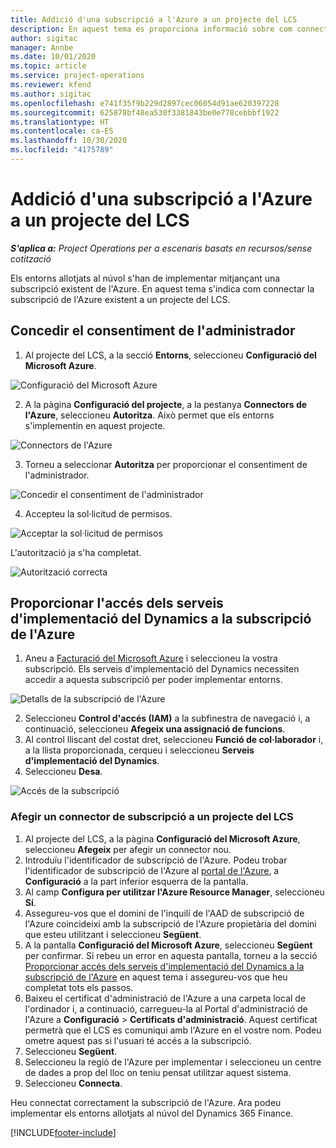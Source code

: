 ```yaml
---
title: Addició d'una subscripció a l'Azure a un projecte del LCS
description: En aquest tema es proporciona informació sobre com connectar la subscripció de l'Azure a un projecte del LCS.
author: sigitac
manager: Annbe
ms.date: 10/01/2020
ms.topic: article
ms.service: project-operations
ms.reviewer: kfend
ms.author: sigitac
ms.openlocfilehash: e741f35f9b229d2897cec06054d91ae620397228
ms.sourcegitcommit: 625878bf48ea530f3381843be0e778cebbbf1922
ms.translationtype: HT
ms.contentlocale: ca-ES
ms.lasthandoff: 10/30/2020
ms.locfileid: "4175789"
---
```

# <a name="add-an-azure-subscription-to-an-lcs-project"></a>Addició d'una subscripció a l'Azure a un projecte del LCS

_**S'aplica a:** Project Operations per a escenaris basats en recursos/sense cotització_

Els entorns allotjats al núvol s'han de implementar mitjançant una subscripció existent de l'Azure. En aquest tema s'indica com connectar la subscripció de l'Azure existent a un projecte del LCS. 

## <a name="grant-admin-consent"></a>Concedir el consentiment de l'administrador

1. Al projecte del LCS, a la secció **Entorns**, seleccioneu **Configuració del Microsoft Azure**.

![Configuració del Microsoft Azure](./media/1MicrosoftAzureSettings.png)

2. A la pàgina **Configuració del projecte**, a la pestanya **Connectors de l'Azure**, seleccioneu **Autoritza**. Això permet que els entorns s'implementin en aquest projecte.

![Connectors de l'Azure](./media/2AzureConnectors.png)

3. Torneu a seleccionar **Autoritza** per proporcionar el consentiment de l'administrador.

![Concedir el consentiment de l'administrador](./media/3GrantAdminConsent.png)

4. Accepteu la sol·licitud de permisos.

![Acceptar la sol·licitud de permisos](./media/4AcceptPermissionRequest.png)

L'autorització ja s'ha completat. 

![Autorització correcta](./media/5AuthorizationComplete.png)

## <a name="provide-dynamics-deployment-services-access-to-your-azure-subscription"></a><a name="provide"></a>Proporcionar l'accés dels serveis d'implementació del Dynamics a la subscripció de l'Azure

1. Aneu a [Facturació del Microsoft Azure](https://portal.azure.com/#blade/Microsoft\_Azure\_Billing/SubscriptionsBlade) i seleccioneu la vostra subscripció. Els serveis d'implementació del Dynamics necessiten accedir a aquesta subscripció per poder implementar entorns.

![Detalls de la subscripció de l'Azure](./media/6AzureSubscription.png)

2. Seleccioneu **Control d'accés (IAM)** a la subfinestra de navegació i, a continuació, seleccioneu **Afegeix una assignació de funcions**.
3. Al control lliscant del costat dret, seleccioneu **Funció de col·laborador** i, a la llista proporcionada, cerqueu i seleccioneu **Serveis d'implementació del Dynamics**. 
4. Seleccioneu **Desa**.

![Accés de la subscripció](./media/7SubscriptionAccess.png)

### <a name="add-a-subscription-connector-to-an-lcs-project"></a>Afegir un connector de subscripció a un projecte del LCS

1. Al projecte del LCS, a la pàgina **Configuració del Microsoft Azure**, seleccioneu **Afegeix** per afegir un connector nou.
2. Introduïu l'identificador de subscripció de l'Azure. Podeu trobar l'identificador de subscripció de l'Azure al [portal de l'Azure](https://ms.portal.azure.com/), a **Configuració** a la part inferior esquerra de la pantalla.
3. Al camp **Configura per utilitzar l'Azure Resource Manager**, seleccioneu **Sí**.
4. Assegureu-vos que el domini de l'inquilí de l'AAD de subscripció de l'Azure coincideixi amb la subscripció de l'Azure propietària del domini que esteu utilitzant i seleccioneu **Següent**.
5. A la pantalla **Configuració del Microsoft Azure**, seleccioneu **Següent** per confirmar. Si rebeu un error en aquesta pantalla, torneu a la secció [Proporcionar accés dels serveis d'implementació del Dynamics a la subscripció de l'Azure](#provide) en aquest tema i assegureu-vos que heu completat tots els passos.
6. Baixeu el certificat d'administració de l'Azure a una carpeta local de l'ordinador i, a continuació, carregueu-la al Portal d'administració de l'Azure a **Configuració** > **Certificats d'administració**. Aquest certificat permetrà que el LCS es comuniqui amb l'Azure en el vostre nom. Podeu ometre aquest pas si l'usuari té accés a la subscripció.
7. Seleccioneu **Següent**.
8. Seleccioneu la regió de l'Azure per implementar i seleccioneu un centre de dades a prop del lloc on teniu pensat utilitzar aquest sistema.
9.  Seleccioneu **Connecta**.

Heu connectat correctament la subscripció de l'Azure. Ara podeu implementar els entorns allotjats al núvol del Dynamics 365 Finance.




[!INCLUDE[footer-include](../includes/footer-banner.md)]